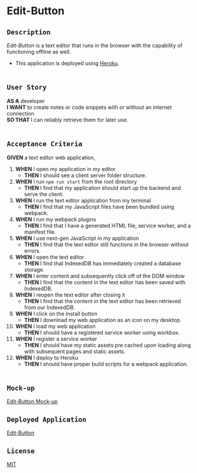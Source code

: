 # Edit-Button

## `Description`
_Edit-Button_ is a text editor that runs in the browser with the capability of functioning offline as well. </br>
* This application is deployed using [Heroku](https://www.heroku.com/).
</br></br>

## `User Story`
**AS A** developer </br>
**I WANT** to create notes or code snippets with or without an internet connection </br>
**SO THAT** I can reliably retrieve them for later use.
</br></br>

## `Acceptance Criteria`
**GIVEN** a text editor web application, </br>

1. **WHEN** I open my application in my editor
    - **THEN** I should see a client server folder structure.
2. **WHEN** I run `npm run start` from the root directory
    - **THEN** I find that my application should start up the backend and serve the client.
3. **WHEN** I run the text editor application from my terminal
    - **THEN** I find that my JavaScript files have been bundled using webpack.
4. **WHEN** I run my webpack plugins
    - **THEN** I find that I have a generated HTML file, service worker, and a manifest file.
5. **WHEN** I use next-gen JavaScript in my application
    - **THEN** I find that the text editor still functions in the browser without errors.
6. **WHEN** I open the text editor
    - **THEN** I find that IndexedDB has immediately created a database storage.
7. **WHEN** I enter content and subsequently click off of the DOM window
    - **THEN** I find that the content in the text editor has been saved with IndexedDB.
8. **WHEN** I reopen the text editor after closing it
    - **THEN** I find that the content in the text editor has been retrieved from our IndexedDB.
9. **WHEN** I click on the Install button
    - **THEN** I download my web application as an icon on my desktop.
10. **WHEN** I load my web application
    - **THEN** I should have a registered service worker using workbox.
11. **WHEN** I register a service worker
    - **THEN** I should have my static assets pre cached upon loading along with subsequent pages and static assets.
12. **WHEN** I deploy to Heroku
    - **THEN** I should have proper build scripts for a webpack application.
</br></br>

## `Mock-up`
[Edit-Button Mock-up]()


## `Deployed Application`
[Edit-Button]()
## `License`
[MIT](https://github.com/MrBrandtCox/Edit-Button/blob/main/LICENSE)


